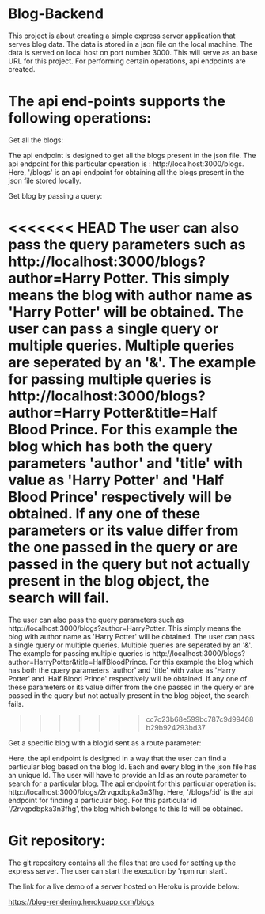 # Blog-Backend

This project is about creating a simple express server application that serves blog data. The data is stored in a json file on the local machine. The data is served on local host on port number 3000. This will serve as an base URL for this project. For performing certain operations, api endpoints are created.

# The api end-points supports the following operations:

Get all the blogs:

The api endpoint is designed to get all the blogs present in the json file. The api endpoint for this particular operation is : http://localhost:3000/blogs. Here, '/blogs' is an api endpoint for obtaining all the blogs present in the json file stored locally.

Get blog by passing a query:

<<<<<<< HEAD
The user can also pass the query parameters such as http://localhost:3000/blogs?author=Harry Potter. This simply means the blog with author name as 'Harry Potter' will be obtained. The user can pass a single query or multiple queries. Multiple queries are seperated by an '&'. The example for passing multiple queries is http://localhost:3000/blogs?author=Harry Potter&title=Half Blood Prince. For this example the blog which has both the query parameters 'author' and 'title' with value as 'Harry Potter' and 'Half Blood Prince' respectively will be obtained. If any one of these parameters or its value differ from the one passed in the query or are passed in the query but not actually present in the blog object, the search will fail.  
=======
The user can also pass the query parameters such as http://localhost:3000/blogs?author=HarryPotter. This simply means the blog with author name as 'Harry Potter' will be obtained. The user can pass a single query or multiple queries. Multiple queries are seperated by an '&'. The example for passing multiple queries is http://localhost:3000/blogs?author=HarryPotter&title=HalfBloodPrince. For this example the blog which has both the query parameters 'author' and 'title' with value as 'Harry Potter' and 'Half Blood Prince' respectively will be obtained. If any one of these parameters or its value differ from the one passed in the query or are passed in the query but not actually present in the blog object, the search fails.  
>>>>>>> cc7c23b68e599bc787c9d99468b29b924293bd37

Get a specific blog with a blogId sent as a route parameter:

Here, the api endpoint is designed in a way that the user can find a particular blog based on the blog Id. Each and every blog in the json file has an unique Id. The user will have to provide an Id as an route parameter to search for a particular blog. The api endpoint for this particular operation is: http://localhost:3000/blogs/2rvqpdbpka3n3fhg. Here, '/blogs/:id' is the api endpoint for finding a particular blog. For this particular id '/2rvqpdbpka3n3fhg', the blog which belongs to this Id will be obtained.

# Git repository:
The git repository contains all the files that are used for setting up the express server. The user can start the execution by 'npm run start'.

The link for a live demo of a server hosted on Heroku is provide below: 

https://blog-rendering.herokuapp.com/blogs

